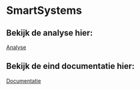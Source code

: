 # SmartSystems

## Bekijk de analyse hier:
[Analyse](./Analyse.md)

## Bekijk de eind documentatie hier:
[Documentatie](./Documentatie.md)
